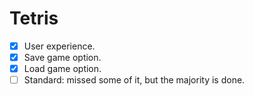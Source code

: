 # Tetris

- [x] User experience.
- [x] Save game option.
- [x] Load game option.
- [ ] Standard: missed some of it, but the majority is done.
